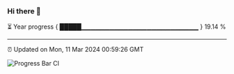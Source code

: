 ### Hi there 👋

⏳ Year progress { █████▁▁▁▁▁▁▁▁▁▁▁▁▁▁▁▁▁▁▁▁▁▁▁▁▁ } 19.14 %

---

⏰ Updated on Mon, 11 Mar 2024 00:59:26 GMT

![Progress Bar CI](https://github.com/liununu/liununu/workflows/Progress%20Bar%20CI/badge.svg)
